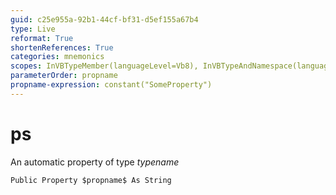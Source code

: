 ```yaml
---
guid: c25e955a-92b1-44cf-bf31-d5ef155a67b4
type: Live
reformat: True
shortenReferences: True
categories: mnemonics
scopes: InVBTypeMember(languageLevel=Vb8), InVBTypeAndNamespace(languageLevel=Vb8)
parameterOrder: propname
propname-expression: constant("SomeProperty")
---
```


# ps

An automatic property of type $typename$

```
Public Property $propname$ As String
```
